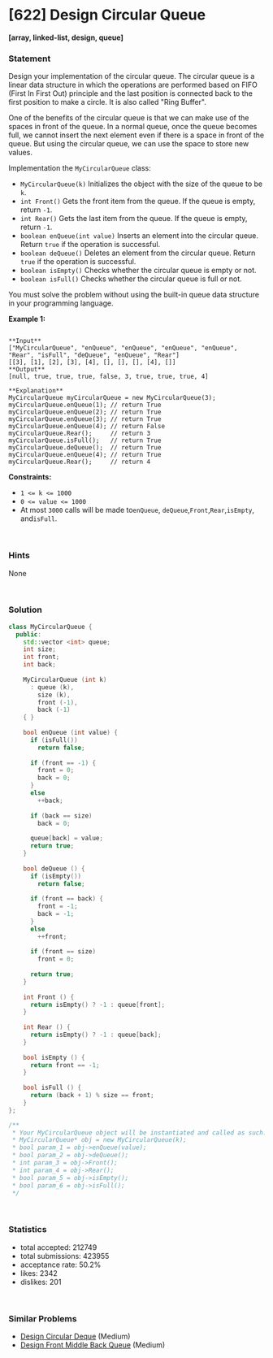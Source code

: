 # [622] Design Circular Queue

**[array, linked-list, design, queue]**

### Statement

Design your implementation of the circular queue. The circular queue is a linear data structure in which the operations are performed based on FIFO (First In First Out) principle and the last position is connected back to the first position to make a circle. It is also called "Ring Buffer".

One of the benefits of the circular queue is that we can make use of the spaces in front of the queue. In a normal queue, once the queue becomes full, we cannot insert the next element even if there is a space in front of the queue. But using the circular queue, we can use the space to store new values.

Implementation the `MyCircularQueue` class:

* `MyCircularQueue(k)` Initializes the object with the size of the queue to be `k`.
* `int Front()` Gets the front item from the queue. If the queue is empty, return `-1`.
* `int Rear()` Gets the last item from the queue. If the queue is empty, return `-1`.
* `boolean enQueue(int value)` Inserts an element into the circular queue. Return `true` if the operation is successful.
* `boolean deQueue()` Deletes an element from the circular queue. Return `true` if the operation is successful.
* `boolean isEmpty()` Checks whether the circular queue is empty or not.
* `boolean isFull()` Checks whether the circular queue is full or not.



You must solve the problem without using the built-in queue data structure in your programming language.


**Example 1:**

```

**Input**
["MyCircularQueue", "enQueue", "enQueue", "enQueue", "enQueue", "Rear", "isFull", "deQueue", "enQueue", "Rear"]
[[3], [1], [2], [3], [4], [], [], [], [4], []]
**Output**
[null, true, true, true, false, 3, true, true, true, 4]

**Explanation**
MyCircularQueue myCircularQueue = new MyCircularQueue(3);
myCircularQueue.enQueue(1); // return True
myCircularQueue.enQueue(2); // return True
myCircularQueue.enQueue(3); // return True
myCircularQueue.enQueue(4); // return False
myCircularQueue.Rear();     // return 3
myCircularQueue.isFull();   // return True
myCircularQueue.deQueue();  // return True
myCircularQueue.enQueue(4); // return True
myCircularQueue.Rear();     // return 4

```

**Constraints:**
* `1 <= k <= 1000`
* `0 <= value <= 1000`
* At most `3000` calls will be made to`enQueue`, `deQueue`,`Front`,`Rear`,`isEmpty`, and`isFull`.


<br>

### Hints

None

<br>

### Solution

```cpp
class MyCircularQueue {
  public:
    std::vector <int> queue;
    int size;
    int front;
    int back;
  
    MyCircularQueue (int k)
      : queue (k),
        size (k),
        front (-1),
        back (-1)
    { }
    
    bool enQueue (int value) {
      if (isFull())
        return false;
      
      if (front == -1) {
        front = 0;
        back = 0;
      }
      else
        ++back;
      
      if (back == size)
        back = 0;
      
      queue[back] = value;
      return true;
    }
    
    bool deQueue () {
      if (isEmpty())
        return false;
      
      if (front == back) {
        front = -1;
        back = -1;
      }
      else
        ++front;
      
      if (front == size)
        front = 0;
      
      return true;
    }
    
    int Front () {
      return isEmpty() ? -1 : queue[front];
    }
    
    int Rear () {
      return isEmpty() ? -1 : queue[back];
    }
    
    bool isEmpty () {
      return front == -1;
    }
    
    bool isFull () {
      return (back + 1) % size == front;
    }
};

/**
 * Your MyCircularQueue object will be instantiated and called as such:
 * MyCircularQueue* obj = new MyCircularQueue(k);
 * bool param_1 = obj->enQueue(value);
 * bool param_2 = obj->deQueue();
 * int param_3 = obj->Front();
 * int param_4 = obj->Rear();
 * bool param_5 = obj->isEmpty();
 * bool param_6 = obj->isFull();
 */
```

<br>

### Statistics

- total accepted: 212749
- total submissions: 423955
- acceptance rate: 50.2%
- likes: 2342
- dislikes: 201

<br>

### Similar Problems

- [Design Circular Deque](https://leetcode.com/problems/design-circular-deque) (Medium)
- [Design Front Middle Back Queue](https://leetcode.com/problems/design-front-middle-back-queue) (Medium)

